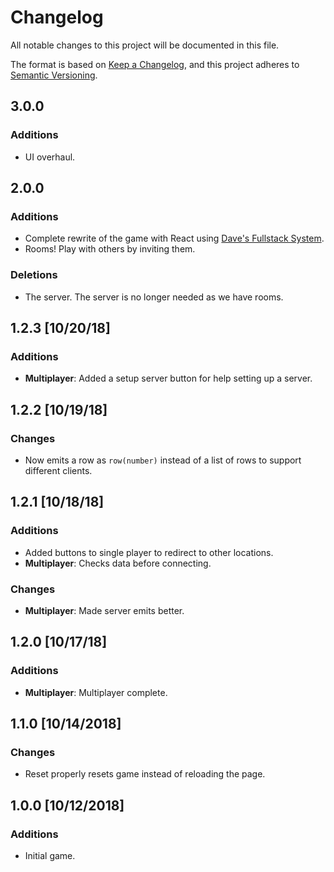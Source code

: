 # Changelog
All notable changes to this project will be documented in this file.

The format is based on [Keep a Changelog](https://keepachangelog.com/en/1.0.0/),
and this project adheres to [Semantic Versioning](https://semver.org/spec/v2.0.0.html).

## 3.0.0
### Additions
- UI overhaul.

## 2.0.0
### Additions
- Complete rewrite of the game with React using [Dave's Fullstack System](https://github.com/imdaveead/fullstack-system).
- Rooms! Play with others by inviting them.

### Deletions
- The server. The server is no longer needed as we have rooms.

## 1.2.3 [10/20/18]
### Additions
- **Multiplayer**: Added a setup server button for help setting up a server.

## 1.2.2 [10/19/18]
### Changes
- Now emits a row as `row(number)` instead of a list of rows to support different clients.

## 1.2.1 [10/18/18]
### Additions
- Added buttons to single player to redirect to other locations.
- **Multiplayer**: Checks data before connecting.

### Changes
- **Multiplayer**: Made server emits better.

## 1.2.0 [10/17/18]
### Additions
- **Multiplayer**: Multiplayer complete.

## 1.1.0 [10/14/2018]
### Changes
- Reset properly resets game instead of reloading the page.

## 1.0.0 [10/12/2018]
### Additions
- Initial game.

